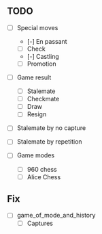 ## TODO

- [ ] Special moves
    - [-] En passant
    - [ ] Check
    - [-] Castling
    - [ ] Promotion

- [ ] Game result
    - [ ] Stalemate
    - [ ] Checkmate
    - [ ] Draw
    - [ ] Resign

- [ ] Stalemate by no capture
- [ ] Stalemate by repetition

- [ ] Game modes
    - [ ] 960 chess
    - [ ] Alice Chess

## Fix

- [ ] game_of_mode_and_history
    - [ ] Captures
